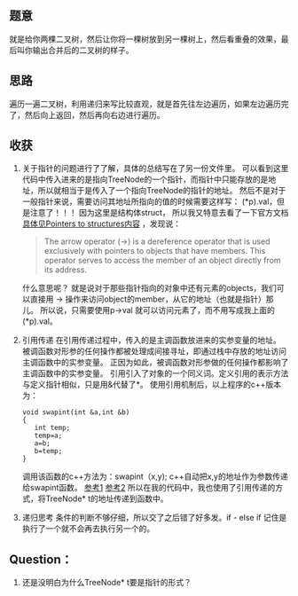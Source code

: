 ## 题意
就是给你两棵二叉树，然后让你将一棵树放到另一棵树上，然后看重叠的效果，最后叫你输出合并后的二叉树的样子。

## 思路
遍历一遍二叉树，利用递归来写比较直观，就是首先往左边遍历，如果左边遍历完了，然后向上返回，然后再向右边进行遍历。

## 收获
1. 关于指针的问题进行了了解，具体的总结写在了另一份文件里。
   可以看到这里代码中传入进来的是指向TreeNode的一个指针，而指针中只能存放的是地址，所以就相当于是传入了一个指向TreeNode的指针的地址。
   然后不是对于一般指针来说，需要访问其地址所指向的值的时候需要这样写： (*p).val，但是注意了！！！ 因为这里是结构体struct，
   所以我又特意去看了一下官方文档 [具体见Pointers to structures内容](http://www.cplusplus.com/doc/tutorial/structures/) ，发现说：
   > The arrow operator (->) is a dereference operator that is used exclusively with pointers to objects that have members. 
   > This operator serves to access the member of an object directly from its address.
   
   什么意思呢？
   就是说对于那些指针指向的对象中还有元素的objects，我们可以直接用 -> 操作来访问object的member，从它的地址（也就是指针）那儿。
   所以说，只需要使用p->val 就可以访问元素了，而不用写成我上面的 (*p).val。

2. 引用传递
   在引用传递过程中，传入的是主调函数放进来的实参变量的地址。
   被调函数对形参的任何操作都被处理成间接寻址，即通过栈中存放的地址访问主调函数中的实参变量。
   正因为如此，被调函数对形参做的任何操作都影响了主调函数中的实参变量。
   引用引入了对象的一个同义词。定义引用的表示方法与定义指针相似，只是用&代替了*。
   使用引用机制后，以上程序的c++版本为：
   ```
   void swapint(int &a,int &b)
   {
      int temp;
      temp=a;
      a=b;
      b=temp;
   }
   ```
   调用该函数的c++方法为：swapint（x,y); c++自动把x,y的地址作为参数传递给swapint函数。
   [参考1](http://xinklabi.iteye.com/blog/653643)  [参考2](https://www.cnblogs.com/yanlingyin/archive/2011/12/07/2278961.html)
   所以在我的代码中，我也使用了引用传递的方式，将TreeNode* t的地址传递到函数中。
   
3. 递归思考
   条件的判断不够仔细，所以交了之后错了好多发。if - else if 记住是执行了一个就不会再去执行另一个的。
   
## Question：
1. 还是没明白为什么TreeNode* t要是指针的形式？ 
